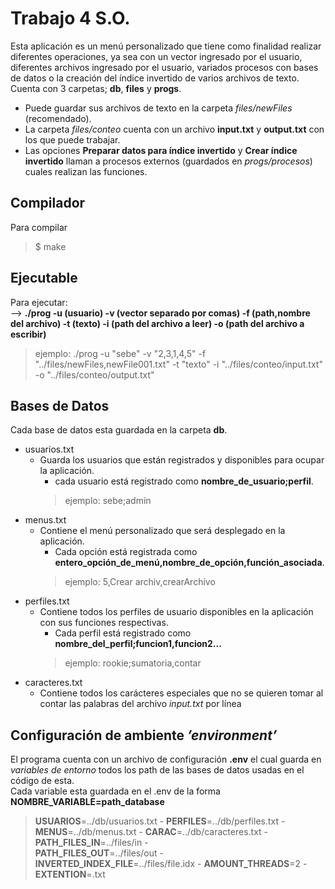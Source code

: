# Trabajo 4 S.O. 

Esta aplicación es un menú personalizado que tiene como finalidad realizar diferentes operaciones, ya sea con un vector ingresado por el usuario, diferentes archivos ingresado por el usuario, variados procesos con bases de datos o la creación del índice invertido de varios archivos de texto.  
Cuenta con 3 carpetas; **db**, **files** y **progs**.  
- Puede guardar sus archivos de texto en la carpeta $\textit{files/newFiles}$ (recomendado).
- La carpeta $\textit{files/conteo}$ cuenta con un archivo **input.txt** y **output.txt** con los que puede trabajar.
- Las opciones **Preparar datos para índice invertido** y **Crear índice invertido** llaman a procesos externos (guardados en $\textit{progs/procesos}$) cuales realizan las funciones.

## Compilador
Para compilar
> $ make

## Ejecutable
Para ejecutar:  
--> **./prog -u (usuario) -v (vector separado por comas) -f (path,nombre del archivo) -t (texto) -i (path del archivo a leer) -o (path del archivo a escribir)**
> ejemplo: ./prog -u "sebe" -v "2,3,1,4,5" -f "../files/newFiles,newFile001.txt" -t "texto" -i "../files/conteo/input.txt" -o "../files/conteo/output.txt"

## Bases de Datos
Cada base de datos esta guardada en la carpeta **db**.
- usuarios.txt  
    - Guarda los usuarios que están registrados y disponibles para ocupar la aplicación.
        - cada usuario está registrado como **nombre_de_usuario;perfil**. 
        > ejemplo: sebe;admin
- menus.txt
    - Contiene el menú personalizado que será desplegado en la aplicación.
        - Cada opción está registrada como **entero_opción_de_menú,nombre_de_opción,función_asociada**.
        > ejemplo: 5,Crear archiv,crearArchivo
- perfiles.txt
    - Contiene todos los perfiles de usuario disponibles en la aplicación con sus funciones respectivas.  
        - Cada perfil está registrado como **nombre_del_perfil;funcion1,funcion2...**
        > ejemplo: rookie;sumatoria,contar
- caracteres.txt
    - Contiene todos los carácteres especiales que no se quieren tomar al contar las palabras del archivo $\textit{input.txt}$ por línea

## Configuración de ambiente $\textit{'environment'}$
El programa cuenta con un archivo de configuración **.env** el cual guarda en $\textit{variables de entorno}$ todos los path de las bases de datos usadas en el código de esta.  
Cada variable esta guardada en el .env de la forma **NOMBRE_VARIABLE=path_database**
>**USUARIOS**=../db/usuarios.txt - **PERFILES**=../db/perfiles.txt - **MENUS**=../db/menus.txt - **CARAC**=../db/caracteres.txt - **PATH_FILES_IN**=../files/in -  
>**PATH_FILES_OUT**=../files/out - **INVERTED_INDEX_FILE**=../files/file.idx - **AMOUNT_THREADS**=2 - **EXTENTION**=.txt